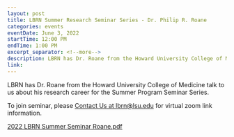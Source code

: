 ```yaml
---
layout: post
title: LBRN Summer Research Seminar Series - Dr. Philip R. Roane
categories: events
eventDate: June 3, 2022
startTime: 12:00 PM
endTime: 1:00 PM
excerpt_separator: <!--more-->
description: LBRN has Dr. Roane from the Howard University College of Medicine talk to us about his research career for the Summer Program Seminar Series.
link:
---
```

LBRN has Dr. Roane from the Howard University College of Medicine talk to us about his research career for the Summer Program Seminar Series.
<!--more-->

To join seminar, please [Contact Us at lbrn@lsu.edu](mailto:lbrn@lsu.edu) for virtual zoom link information.

<a href="/downloads/2022 LBRN Summer Seminar Roane.pdf">2022 LBRN Summer Seminar Roane.pdf</a>
